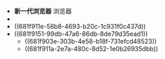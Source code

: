 - **新一代浏览器** 浏览器
-
- ((681f911e-58b8-4693-b20c-1c931f0c437d))
- ((681f9151-99db-47a6-86db-8de79d35ead1))
	- ((681f903e-303b-4e58-b18f-731efcd48523))
	- ((681f911a-2e7a-480c-8d52-1e0b26935dbb))